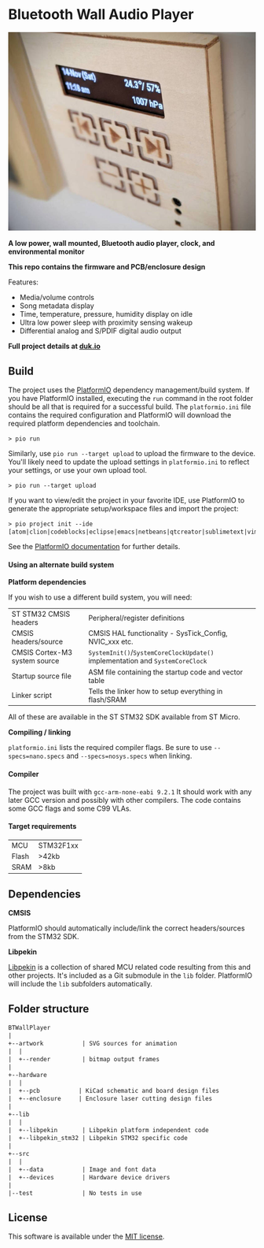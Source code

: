 # Bluetooth Wall Audio Player

![Bluetooth audio player](bt-wall-player.jpg?raw=true)

**A low power, wall mounted, Bluetooth audio player, clock, and environmental monitor**

**This repo contains the firmware and PCB/enclosure design**

Features:

- Media/volume controls
- Song metadata display
- Time, temperature, pressure, humidity display on idle
- Ultra low power sleep with proximity sensing wakeup
- Differential analog and S/PDIF digital audio output

**Full project details at [duk.io](https://blog.duk.io/custom-electronics-projects/)**

## Build

The project uses the [PlatformIO](https://platformio.org/) dependency management/build system. If you have PlatformIO installed, executing the `run` command in the root folder should be all that is required for a successful build. The `platformio.ini` file contains the required configuration  and PlatformIO will download the required platform dependencies and toolchain.

```
> pio run

```

Similarly, use `pio run --target upload` to upload the firmware to the device. You'll likely need to update the upload settings in `platformio.ini` to reflect your settings, or use your own upload tool.

```
> pio run --target upload

```

If you want to view/edit the project in your favorite IDE, use PlatformIO to generate the appropriate setup/workspace files and import the project:

```
> pio project init --ide [atom|clion|codeblocks|eclipse|emacs|netbeans|qtcreator|sublimetext|vim|visualstudio|vscode]
```

See the [PlatformIO documentation](https://docs.platformio.org) for further details.

#### Using an alternate build system

**Platform dependencies**

If you wish to use a different build system, you will need:

| | |
|-|-|
| ST STM32 CMSIS headers | Peripheral/register definitions |
| CMSIS headers/source | CMSIS HAL functionality - SysTick_Config, NVIC_xxx etc.|
| CMSIS Cortex-M3 system source | `SystemInit()`/`SystemCoreClockUpdate()` implementation and `SystemCoreClock`|
| Startup source file | ASM file containing the startup code and vector table |
| Linker script | Tells the linker how to setup everything in flash/SRAM |

All of these are available in the ST STM32 SDK available from ST Micro.

**Compiling / linking**

`platformio.ini` lists the required compiler flags. Be sure to use `--specs=nano.specs` and `--specs=nosys.specs` when linking.

#### Compiler

The project was built with `gcc-arm-none-eabi 9.2.1` It should work with any later GCC version and possibly with other compilers. The code contains some GCC flags and some C99 VLAs.

#### Target requirements

| | |
|-|-|
|MCU  | STM32F1xx |
|Flash| >42kb              |
|SRAM | >8kb               |

## Dependencies

**CMSIS**

PlatformIO should automatically include/link the correct headers/sources from the STM32 SDK.

**Libpekin**

[Libpekin](https://github.com/canardos/libpekin) is a collection of shared MCU related code resulting from this and other projects. It's included as a Git submodule in the `lib` folder. PlatformIO will include the `lib` subfolders automatically.

## Folder structure

```
BTWallPlayer
|
+--artwork           | SVG sources for animation
|  |
|  +--render         | bitmap output frames
|
+--hardware
|  |
|  +--pcb           | KiCad schematic and board design files
|  +--enclosure     | Enclosure laser cutting design files
|
+--lib
|  |
|  +--libpekin       | Libpekin platform independent code
|  +--libpekin_stm32 | Libpekin STM32 specific code
|
+--src
|  |
|  +--data           | Image and font data
|  +--devices        | Hardware device drivers
|
|--test              | No tests in use

```

## License

This software is available under the [MIT license](https://opensource.org/license/MIT).